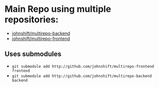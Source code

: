 # Main Repo using multiple repositories:
- [johnshift/multirepo-backend](github.com/johnshift/multirepo-backend)
- [johnshift/multirepo-frontend](github.com/johnshift/multirepo-frontend)

## Uses submodules
- `git submodule add http://github.com/johnshift/multirepo-frontend frontend`
- `git submodule add http://github.com/johnshift/multirepo-backend backend`